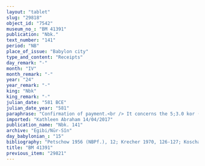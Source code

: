 ```yaml
---
layout: "tablet"
slug: "29818"
object_id: "7542"
museum_no_: "BM 41391"
publication: "Nbk."
text_number: "141"
period: "NB"
place_of_issue: "Babylon city"
type_and_content: "Receipts"
day_remark: "-"
month: "IV"
month_remark: "-"
year: "24"
year_remark: "-"
king: "Nbk"
king_remark: "-"
julian_date: "581 BCE"
julian_date_year: "581"
paraphrase: "Confirmation of payment.<br /> It concerns the 5;3.0 kor (c. 1008 l.) of [seeds?] that B owes to<strong> A<sub>1</sub></strong> and <strong>A<sub>2</sub></strong>. A fragmentary passage makes clear that this claim (<em>ra&scaron;&ucirc;tu</em>, wr. <em>ri-&scaron;u-tu<sub>4</sub></em>) has apparently been paid by <strong>C</strong>, because any document that <em>may</em> <em>turn up</em> (?) in this matter should be regarded as <em>belonging to&nbsp;</em>(?!) (text has <em>ina muhhi</em>) <strong>C</strong>. The creditors cannot bring a suit (<em>dabābu</em>) against him. They have been paid (<em>eṭēru</em>). Names of 2 witnesses and the scribe: <strong>A<sub>2</sub></strong>. A short note at the end of this document points out that a debt owed by <strong>D</strong> to the same creditors should be considered paid they turn up, they belong to <strong>C</strong> (<strong>D</strong>&rsquo;s son). (cf. BM31384)<br /> &nbsp;<br /> <strong>A<sub>1</sub></strong> = Marduk-&scaron;umu-ibni/Bēl-rēmanni//Balāṭu; <strong>A<sub>2</sub></strong> = &Scaron;āpik-zēri/ Nergal-u&scaron;allim//S&icirc;n-karābī-i&scaron;me; <strong>B</strong> = Ardia/Nab&ucirc;-zēru-ukīn//...; <strong>C</strong> = Nab&ucirc;-ahhē-iddin/<em>&Scaron;ulāya</em>//<em>Egibi</em>, son of D; <strong>D</strong> = &Scaron;ulāya/Zēru-ukīn//Egibi"
imported: "Kathleen Abraham 14/04/2017"
publication_name: "Nbk. 141"
archive: "Egibi/Nūr-Sîn"
day_babylonian_: "15"
bibliography: "Petschow 1956 (NBPf.), 12; Krecher 1970, 126-127; Koschaker 1911, 122."
title: "BM 41391"
previous_item: "29821"
---
```

